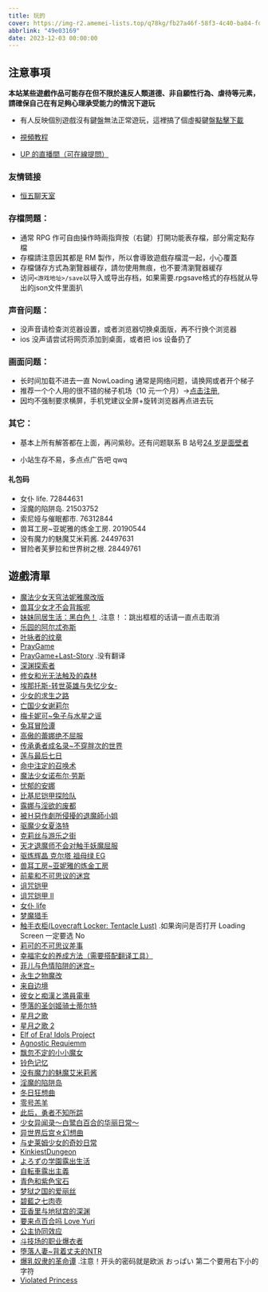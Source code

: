 ```yaml
---
title: 玩的
cover: https://img-r2.amemei-lists.top/q78kg/fb27a46f-58f3-4c40-ba84-fdf9cf8ac528.webp
abbrlink: "49e03169"
date: 2023-12-03 00:00:00
---
```


## 注意事項

**本站某些遊戲作品可能存在但不限於違反人類道德、非自願性行為、虐待等元素，請確保自己在有足夠心理承受能力的情況下遊玩**

- 有人反映個別遊戲沒有鍵盤無法正常遊玩，這裡搞了個虛擬鍵盤[點擊下載](https://wwm.lanzouy.com/ix1TA09muc9i)
- [視頻教程](https://www.bilibili.com/video/BV1rY4y1c7gF?spm_id_from=333.999.list.card_archive.click&vd_source=801795c39b69f97463626c47636619c6)

- [UP 的直播間（可在線提問）](https://live.bilibili.com/h5/25002061)

### 友情链接

- [恒五聊天室](https://irin-u-105.cloudwl.com/)

### 存檔問題：

- 通常 RPG 作可自由操作時兩指齊按（右鍵）打開功能表存檔，部分需定點存檔
- 存檔請注意因其都是 RM 製作，所以會導致遊戲存檔混一起，小心覆蓋
- 存檔儲存方式為瀏覽器緩存，請勿使用無痕，也不要清瀏覽器緩存
- 访问`<游戏地址>/save`以导入或导出存档，如果需要.rpgsave格式的存档就从导出的json文件里面扒

### 声音问题：

- 没声音请检查浏览器设置，或者浏览器切换桌面版，再不行换个浏览器
- ios 没声请尝试将网页添加到桌面，或者把 ios 设备扔了

### 画面问题：

- 长时间加载不进去一直 NowLoading 通常是网络问题，请换网或者开个梯子
- 推荐一个个人用的很不错的梯子机场（10 元一个月）→[点击注册](https://mmy123.com/index.php#/register?code=1T7Izn2G),
- 因均不强制要求横屏，手机党建议全屏+旋转浏览器再点进去玩

### 其它：

- 基本上所有解答都在上面，再问紫砂。还有问题联系 B 站号[24 岁是面壁者](https://space.bilibili.com/383769313/)

- 小站生存不易，多点点广告吧 qwq

#### 礼包码

- 女仆 life. 72844631
- 淫魔的陷阱岛. 21503752
- 索尼娅与催眠都市. 76312844
- 兽耳工房~亚妮雅的炼金工房. 20190544
- 没有魔力的魅魔艾米莉酱. 24497631
- 冒险者芙萝拉和世界树之根. 28449761

## 遊戲清單

- [魔法少女天穹法妮雅魔改版](https://magical-girl-celesphonia-extension.amemei-lists.top/)
- [兽耳少女才不会背叛呢](https://fox-girls-never-play-dirty.amemei-lists.top/)
- [妹妹同居生活：黑白色！](https://msh.amemei-lists.top/) .注意！：跳出框框的话请一直点击取消
- [乐园的阿尔忒弥斯](https://ark-of-artemis.amemei-lists.top/)
- [叶咏者的纹章](https://leafsinger.amemei-lists.top/)
- [PrayGame](https://praygame.amemei-lists.top/)
- [PrayGame+Last-Story](https://praygame-last-story.amemei-lists.top/) .没有翻译
- [深渊探索者](https://explorers-of-the-abyss.amemei-lists.top/)
- [修女和光无法触及的森林](https://xnhgwfcjdsl.amemei-lists.top/)
- [埃那托斯-转世英雄与失忆少女-](https://enatus-radi.amemei-lists.top/)
- [少女的求生之路](https://sndqszl.amemei-lists.top/)
- [亡国少女谢莉尔](https://belial-red.amemei-lists.top/)
- [梅卡妮可~兔子与水星之谣](https://mechanica.amemei-lists.top/)
- [兔耳冒险谭](https://trmxt.amemei-lists.top/)
- [高傲的蕾娜绝不屈服](https://gadlnjbqf.amemei-lists.top/)
- [传承勇者成名录~不穿胖次的世界](https://bcpcdrpg.amemei-lists.top/)
- [莲与最后七日](https://lyzhqr.amemei-lists.top/)
- [命中注定的召唤术](https://mzzddzhs.amemei-lists.top/)
- [魔法少女诺布尔·劳斯](https://magical-girl-noble-rose.amemei-lists.top/)
- [忧郁的安娜](https://melancholianna.amemei-lists.top/)
- [比基尼铠甲探险队](https://bikini-armour-explorers.amemei-lists.top/)
- [露娜与淫欲的废都](https://lnyyydfd.amemei-lists.top/)
- [被Ｈ惡作劇所侵擾的退魔師小姐](https://bhezjsqrdtmsxj.amemei-lists.top/)
- [驱魔少女夏洛特](https://exorcistcharlotte.amemei-lists.top/)
- [克莉丝与游乐之街](https://kris-and-the-city-of-pleasure.amemei-lists.top/)
- [天才退魔师不会对触手妖魔屈服](https://tctmsbhdcsymqf.amemei-lists.top/)
- [驱炼辉晶 克尔塔 祖母绿 EG](https://qlhjketzml.amemei-lists.top/)
- [兽耳工房~亚妮雅的炼金工房](https://segf.amemei-lists.top/)
- [前辈和不可思议的迷宫](https://qbhbksydmg.amemei-lists.top/)
- [诅咒铠甲](https://zzkji.amemei-lists.top/)
- [诅咒铠甲 II](https://zzkjii.amemei-lists.top/)
- [女仆 life](https://nplife.amemei-lists.top/)
- [梦魔猎手](https://nightmarehunter.amemei-lists.top/)
- [触手衣柜(Lovecraft Locker: Tentacle Lust)](https://lovecraft-locker.amemei-lists.top/) .如果询问是否打开 Loading Screen 一定要选 No
- [莉可的不可思议差事](https://lkdbksycs.amemei-lists.top/)
- [幸福宅女的养成方法（需要搭配翻译工具）](https://xfzndycff.amemei-lists.top/)
- [菲儿与色情陷阱的迷宫~](https://feysqxjdmg.amemei-lists.top/)
- [永生之物魔改](https://ambrosia-dlc.amemei-lists.top/)
- [来自边境](https://from-frontier.amemei-lists.top/)
- [彼女と痴漢と満員電車](https://bndchmydc.amemei-lists.top/)
- [堕落的圣剑姬骑士蒂尔特](https://dldsjqsdet.amemei-lists.top/)
- [星月之歌](https://xyzg.amemei-lists.top/)
- [星月之歌 2](https://xyzgii.amemei-lists.top/)
- [Elf of Era! Idols Project](https://elf-of-era-idols-project.amemei-lists.top/)
- [Agnostic Requiemm](https://agnostic-requiemm.amemei-lists.top/)
- [飘忽不定的小小魔女](https://phbddxxmn.amemei-lists.top/)
- [铃色记忆](https://suzu-memory.amemei-lists.top/)
- [没有魔力的魅魔艾米莉酱](https://mymldmmamlj.amemei-lists.top/)
- [淫魔的陷阱岛](https://ymdxjd.amemei-lists.top/)
- [冬日狂想曲](https://winter-memories.amemei-lists.top/)
- [零号羔羊](https://lhgy.amemei-lists.top/)
- [此后，勇者不知所踪](https://chyzbzsz.amemei-lists.top/)
- [少女异闻录～白鹭白百合的华丽日常～](https://snywlblbbhdhlrc.amemei-lists.top/)
- [异世界后宫☆幻想曲](https://ysjhghxq.amemei-lists.top/)
- [与史莱姆少女的奇妙日常](https://nursery-slime.amemei-lists.top/)
- [KinkiestDungeon](https://kinkiestdungeon.amemei-lists.top/)
- [よろずの学園露出生活](https://xylcsh.amemei-lists.top/)
- [自転車露出主義](https://flashcyclingsides.amemei-lists.top/)
- [青色和紫色宝石](https://zsbs.amemei-lists.top/)
- [梦狱之国的爱丽丝](https://alice-in-the-nightmare-land.amemei-lists.top/)
- [碧藍之七肉壺](https://blzqrh.amemei-lists.top/)
- [亚香里与地狱宫的深渊](https://akari-and-the-abyss.amemei-lists.top/)
- [要来点百合吗 Love Yuri](https://loveyuri.amemei-lists.top/)
- [公主协同效应](https://princess-synergy.amemei-lists.top/)
- [斗技场的职业爆衣者](https://djcdzybyz.amemei-lists.top/)
- [堕落人妻~背着丈夫的NTR](https://fallen-young-wife.amemei-lists.top/)
- [爆乳奴隶的革命谭](https://brnldgmt.amemei-lists.top/) .注意！开头的密码就是欧派 おっぱい 第二个要用右下小的字符
- [Violated Princess](https://violated-princess.amemei-lists.top/)
